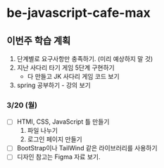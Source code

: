 # be-javascript-cafe-max

## 이번주 학습 계획
1. 단계별로 요구사항만 충족하기. (미리 예상하지 말 것)
2. 지난 사다리 타기 게임 5단계 구현하기
    - 다 만들고 JK 사다리 게임 코드 보기
3. spring 공부하기 - 강의 보기

### 3/20 (월)
- [ ] HTMI, CSS, JavaScript 틀 만들기
    1. 파일 나누기
    2. 로그인 페이지 만들기
- [ ] BootStrap이나 TailWind 같은 라이브러리를 사용하기
- [ ] 디자인 참고는 Figma 자료 보기.